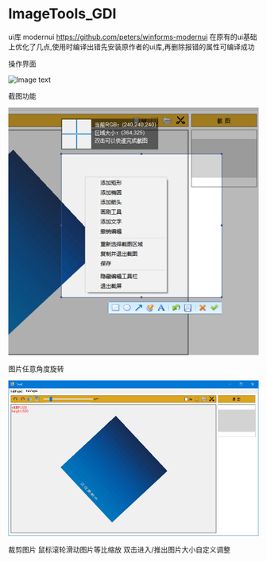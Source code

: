 # ImageTools_GDI

ui库 modernui https://github.com/peters/winforms-modernui
在原有的ui基础上优化了几点,使用时编译出错先安装原作者的ui库,再删除报错的属性可编译成功

操作界面

![Image text](https://github.com/ca0t/ImageTools_GDI/blob/main/readme/%E6%93%8D%E4%BD%9C%E7%95%8C%E9%9D%A2.png)

截图功能

![Image text](https://github.com/MrWYi/ImageTools_GDI/blob/main/readme/%E6%88%AA%E5%9B%BE.png)

图片任意角度旋转

![Image text](https://github.com/MrWYi/ImageTools_GDI/blob/main/readme/%E6%97%8B%E8%BD%AC.png)

裁剪图片
鼠标滚轮滑动图片等比缩放
双击进入/推出图片大小自定义调整

